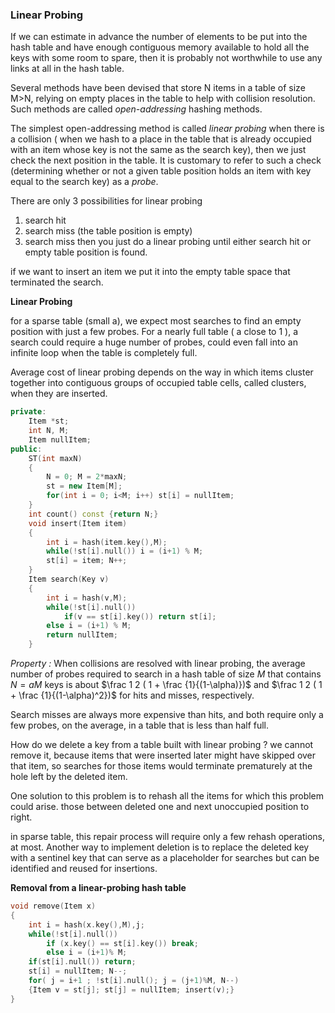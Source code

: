 ### Linear Probing

If we can estimate in advance the number of elements to be put into the hash table and have enough contiguous memory available to hold all the keys with some room to spare, then it is probably not worthwhile to use any links at all in the hash table.

Several methods have been devised that store N items in a table of size M>N, relying on empty places in the table to help with collision resolution. Such methods are called *open-addressing* hashing methods.

The simplest open-addressing method is called *linear probing* when there is a collision ( when we hash to a place in the table that is already occupied with an item whose key is not the same as the search key), then we just check the next position in the table. It is customary to refer to such a check (determining whether or not a given table position holds an item with key equal to the search key) as a *probe*.

There are only 3 possibilities for linear probing

1. search hit
2. search miss (the table position is empty)
3. search miss then you just do a linear probing until either search hit or empty table position is found.

if we want to insert an item we put it into the empty table space that terminated the search.

**Linear Probing**

for a sparse table (small a), we expect most searches to find an empty position with just a few probes. For a nearly full table ( a close to 1 ), a search could require a huge number of probes, could even fall into an infinite loop when the table is completely full.

Average cost of linear probing depends on the way in which items cluster together into contiguous groups of occupied table cells, called clusters, when they are inserted. 

````c++
private:
	Item *st;
	int N, M;
	Item nullItem;
public:
	ST(int maxN)
    {
        N = 0; M = 2*maxN;
        st = new Item[M];
        for(int i = 0; i<M; i++) st[i] = nullItem;
    }
	int count() const {return N;}
	void insert(Item item)
    {
        int i = hash(item.key(),M);
        while(!st[i].null()) i = (i+1) % M;
        st[i] = item; N++;
    }
	Item search(Key v)
    {
        int i = hash(v,M);
        while(!st[i].null())
            if(v == st[i].key()) return st[i];
        else i = (i+1) % M;
        return nullItem;
    }
````

*Property :* When collisions are resolved with linear probing, the average number of probes required to search in a hash table of size $M$ that contains $N = aM$ keys is about $\frac 1 2 ( 1 + \frac {1}{(1-\alpha)})$ and $\frac 1 2 ( 1 + \frac {1}{(1-\alpha)^2})$ for hits and misses, respectively.

Search misses are always more expensive than hits, and both require only a few probes, on the average, in a table that is less than half full.

How do we delete a key from a table built with linear probing ?  we cannot remove it, because items that were inserted later might have skipped over that item, so searches for those items would terminate prematurely at the hole left by the deleted item.

One solution to this problem is to rehash all the items for which this problem could arise. those between deleted one and next unoccupied position to right.

in sparse table, this repair process will require only a few rehash operations, at most. Another way to implement deletion is to replace the deleted key with a sentinel key that can serve as a placeholder for searches but can be identified and reused for insertions.

**Removal from a linear-probing hash table**

````c++
void remove(Item x)
{
    int i = hash(x.key(),M),j;
    while(!st[i].null())
        if (x.key() == st[i].key()) break;
    	else i = (i+1)% M;
    if(st[i].null()) return;
    st[i] = nullItem; N--;
    for( j = i+1 ; !st[i].null(); j = (j+1)%M, N--)
    {Item v = st[j]; st[j] = nullItem; insert(v);}
}
````

